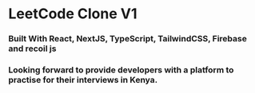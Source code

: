 # LeetCode Clone V1

### Built With React, NextJS, TypeScript, TailwindCSS, Firebase and recoil js

### Looking forward to provide developers with a platform to practise for their interviews in Kenya.
